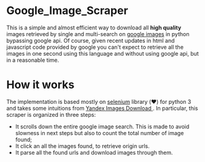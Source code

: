 # Google_Image_Scraper
This is a simple and almost efficient way to download all **high quality** images retrieved by single and multi-search on [google images](https://www.google.com/imghp) in python bypassing google api. Of course, given recent updates in html and javascript code provided by google you can't expect to retrieve all the images in one second using this language and without using google api, but in a reasonable time. 

# How it works
The implementation is based mostly on [selenium](https://selenium-python.readthedocs.io/) library (:heart:) for python 3 and takes some intuitions from [Yandex Images Download
](https://github.com/bobokvsky/yandex-images-download). In particular, this scraper is organized in three steps:

* It scrolls down the entire google image search. This is made to avoid slowness in next steps but also to count the total number of image found;
* It click an all the images found, to retrieve origin urls.
* It parse all the found urls and download images through them. 
